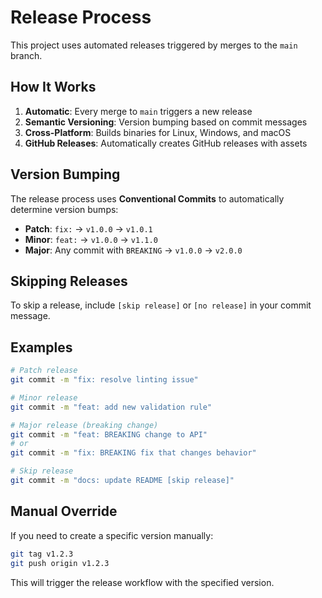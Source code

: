 # Release Process

This project uses automated releases triggered by merges to the `main` branch.

## How It Works

1. **Automatic**: Every merge to `main` triggers a new release
2. **Semantic Versioning**: Version bumping based on commit messages
3. **Cross-Platform**: Builds binaries for Linux, Windows, and macOS
4. **GitHub Releases**: Automatically creates GitHub releases with assets

## Version Bumping

The release process uses **Conventional Commits** to automatically determine version bumps:

- **Patch**: `fix:` → `v1.0.0` → `v1.0.1`
- **Minor**: `feat:` → `v1.0.0` → `v1.1.0`  
- **Major**: Any commit with `BREAKING` → `v1.0.0` → `v2.0.0`

## Skipping Releases

To skip a release, include `[skip release]` or `[no release]` in your commit message.

## Examples

```bash
# Patch release
git commit -m "fix: resolve linting issue"

# Minor release  
git commit -m "feat: add new validation rule"

# Major release (breaking change)
git commit -m "feat: BREAKING change to API"
# or
git commit -m "fix: BREAKING fix that changes behavior"

# Skip release
git commit -m "docs: update README [skip release]"
```

## Manual Override

If you need to create a specific version manually:

```bash
git tag v1.2.3
git push origin v1.2.3
```

This will trigger the release workflow with the specified version. 